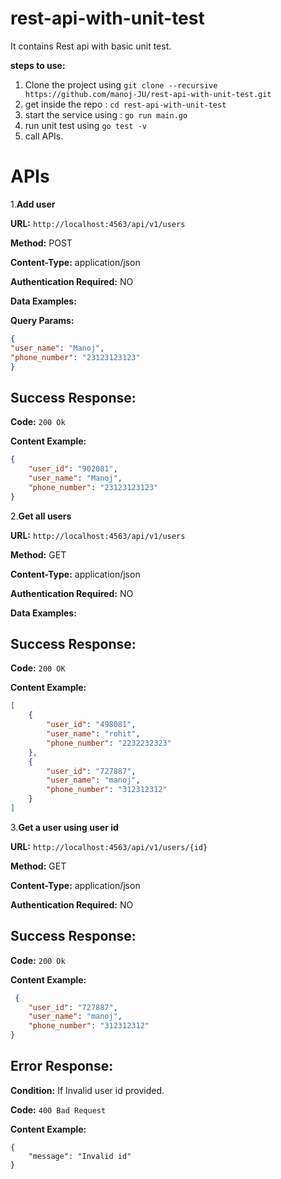 # rest-api-with-unit-test
It contains Rest api with basic unit test.


**steps to use:**
1. Clone the project using `git clone --recursive https://github.com/manoj-JU/rest-api-with-unit-test.git`
2. get inside the repo : `cd rest-api-with-unit-test`
3. start the service using : `go run main.go`
4. run unit test using `go test -v`
5. call APIs.
  
# APIs
1.**Add user**

**URL:** `http://localhost:4563/api/v1/users`

**Method:** POST

**Content-Type:** application/json

**Authentication Required:** NO

**Data Examples:**

**Query Params:**

```json
{
"user_name": "Manoj",
"phone_number": "23123123123"
}
```

## Success Response:

**Code:** `200 Ok`


**Content Example:**

```json
{
    "user_id": "902081",
    "user_name": "Manoj",
    "phone_number": "23123123123"
}
```

2.**Get all users**

**URL:** `http://localhost:4563/api/v1/users`

**Method:** GET

**Content-Type:** application/json

**Authentication Required:** NO

**Data Examples:**

## Success Response:

**Code:** `200 OK`


**Content Example:**

```json
[
    {
        "user_id": "498081",
        "user_name": "rohit",
        "phone_number": "2232232323"
    },
    {
        "user_id": "727887",
        "user_name": "manoj",
        "phone_number": "312312312"
    }
]
```

3.**Get a user using user id**

**URL:** `http://localhost:4563/api/v1/users/{id}`

**Method:** GET

**Content-Type:** application/json

**Authentication Required:** NO

## Success Response:

**Code:** `200 Ok`


**Content Example:**

```json
 {
    "user_id": "727887",
    "user_name": "manoj",
    "phone_number": "312312312"
}
```

## Error Response:

**Condition:** If Invalid user id provided.

**Code:** `400 Bad Request`

**Content Example:**

```json:
{
    "message": "Invalid id"
}
```

